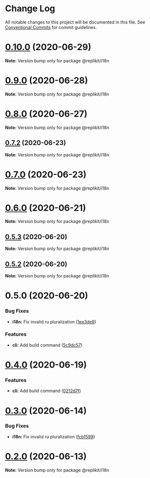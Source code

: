 # Change Log

All notable changes to this project will be documented in this file.
See [Conventional Commits](https://conventionalcommits.org) for commit guidelines.

# [0.10.0](https://github.com/Exeteres/Replikit/compare/v0.9.0...v0.10.0) (2020-06-29)

**Note:** Version bump only for package @replikit/i18n





# [0.9.0](https://github.com/Exeteres/Replikit/compare/v0.8.0...v0.9.0) (2020-06-28)

**Note:** Version bump only for package @replikit/i18n





# [0.8.0](https://github.com/Exeteres/Replikit/compare/v0.7.2...v0.8.0) (2020-06-27)

**Note:** Version bump only for package @replikit/i18n





## [0.7.2](https://github.com/Exeteres/Replikit/compare/v0.7.1...v0.7.2) (2020-06-23)

**Note:** Version bump only for package @replikit/i18n





# [0.7.0](https://github.com/Exeteres/Replikit/compare/v0.6.0...v0.7.0) (2020-06-23)

**Note:** Version bump only for package @replikit/i18n





# [0.6.0](https://github.com/Exeteres/Replikit/compare/v0.5.3...v0.6.0) (2020-06-21)

**Note:** Version bump only for package @replikit/i18n





## [0.5.3](https://github.com/Exeteres/Replikit/compare/v0.5.2...v0.5.3) (2020-06-20)

**Note:** Version bump only for package @replikit/i18n





## [0.5.2](https://github.com/Exeteres/Replikit/compare/v0.5.1...v0.5.2) (2020-06-20)

**Note:** Version bump only for package @replikit/i18n





# 0.5.0 (2020-06-20)


### Bug Fixes

* **i18n:** Fix invalid ru pluralization ([1ee3de9](https://github.com/Exeteres/Replikit/commit/1ee3de99923b1321ceb87af0eb8c1a3cb7884df5))


### Features

* **cli:** Add build command ([5c9dc57](https://github.com/Exeteres/Replikit/commit/5c9dc57b9ac2428f4970096dcfc6ae75b2e4dd27))






# [0.4.0](https://github.com/Exeteres/Replikit/compare/v0.3.0...v0.4.0) (2020-06-19)


### Features

* **cli:** Add build command ([0212d7f](https://github.com/Exeteres/Replikit/commit/0212d7f9c87d517b8cf220be9b32376551c3603b))





# [0.3.0](https://github.com/Exeteres/Replikit/compare/v0.2.0...v0.3.0) (2020-06-14)


### Bug Fixes

* **i18n:** Fix invalid ru pluralization ([fcb1599](https://github.com/Exeteres/Replikit/commit/fcb15995e152b7b901838dc468eff5f02f2cf400))





# [0.2.0](https://github.com/Exeteres/Replikit/compare/v0.1.0...v0.2.0) (2020-06-13)

**Note:** Version bump only for package @replikit/i18n
